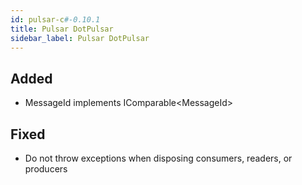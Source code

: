 ```yaml
---
id: pulsar-c#-0.10.1
title: Pulsar DotPulsar
sidebar_label: Pulsar DotPulsar
---
```

 

## Added

- MessageId implements IComparable\<MessageId\>

## Fixed

- Do not throw exceptions when disposing consumers, readers, or producers


